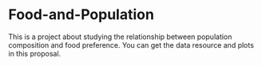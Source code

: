 # Food-and-Population

This is a project about studying the relationship between population composition and food preference. You can get the data resource and plots in this proposal.